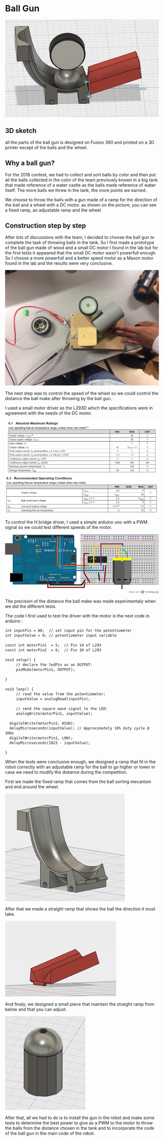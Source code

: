 # Ball Gun

![alt text](mechanical/2018/BallGun_SRC/BallGun3D.png )

## 3D sketch

all the parts of the ball gun is designed on Fusion 360 and printed on a 3D printer except of the balls and the wheel.

## Why a ball gun?

For the 2018 contest, we had to collect and sort balls by color and then put all the balls collected in the color of the team previously known in a big tank that made reference of a water castle as the balls made reference of water itself. The more balls we threw in the tank, the more points we earned.

We choose to throw the balls with a gun made of a ramp for the direction of the ball and a wheel with a DC motor. as shown on the picture, you can see a fixed ramp, an adjustable ramp and the wheel.

## Construction step by step

After lots of discussions with the team, I decided to choose the ball gun to complete the task of throwing balls in the tank. So I first made a prototype of the ball gun made of wood and a small DC motor I found in the lab but for the first tests it appeared that the small DC motor wasn't powerfull enough. So I choose a more powerfull and a better speed motor as a Maxon motor found in the lab and the results were very conclusive. 

![alt text](mechanical/2018/BallGun_SRC/BallGunPrototype.jpg )

The next step was to control the speed of the wheel so we could control the distance the ball make after throwing by the ball gun.

I used a small motor driver as the L293D which the specifications were in agreement with the needs of the DC motor. 

![alt text](mechanical/2018/BallGun_SRC/L293DAbsolute.png )
![alt text](mechanical/2018/BallGun_SRC/L293DRecommended.png )

To control the H bridge driver, I used a simple arduino uno with a PWM signal so we could test different speeds of the motor. 

![alt text](mechanical/2018/BallGun_SRC/SchemaBlock.png )

The precision of the distance the ball make was made experimentaly when we did the different tests.

The code I first used to test the driver with the motor is the next code in arduino :

```
int inputPin = A0;  // set input pin for the potentiometer
int inputValue = 0; // potentiometer input variable

const int motorPin1  = 5;  // Pin 14 of L293
const int motorPin2  = 6;  // Pin 10 of L293

void setup() {
     // declare the ledPin as an OUTPUT:
     pinMode(motorPin1, OUTPUT);
     
}

void loop() {
     // read the value from the potentiometer:
     inputValue = analogRead(inputPin);

     // send the square wave signal to the LED:
     analogWrite(motorPin1, inputValue);

  digitalWrite(motorPin1, HIGH);
  delayMicroseconds(inputValue); // Approximately 10% duty cycle @ 1KHz
  digitalWrite(motorPin1, LOW);
  delayMicroseconds(1023 - inputValue);
     
}
```
When the tests were conclusive enough, we designed a ramp that fit in the robot correctly with an adjustable ramp for the ball to go higher or lower in case we need to modify the distance during the competition.

First we made the fixed ramp that comes from the ball sorting mecanism and end around the wheel.

![alt text](mechanical/2018/BallGun_SRC/FixedRamp.png )

After that we made a straight ramp that shows the ball the direction it must take.

![alt text](mechanical/2018/BallGun_SRC/StraightRamp.png )

And finaly, we designed a small piece that maintain the straight ramp from below and that you can adjust.

![alt text](mechanical/2018/BallGun_SRC/PieceAdjust.png )

After that, all we had to do is to install the gun in the robot and make some tests to determine the best power to give as a PWM to the motor to throw the balls from the distance chosen in the tank and to incorporate the code of the ball gun in the main code of the robot.
